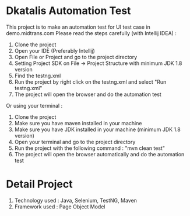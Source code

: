 # Dkatalis Automation Test
This project is to make an automation test for UI test case in demo.midtrans.com
Please read the steps carefully (with Intellij IDEA) :
1. Clone the project
2. Open your IDE (Preferably Intellij)
3. Open File or Project and go to the project directory
4. Setting Project SDK on File -> Project Structure with minimum JDK 1.8 version
5. Find the testng.xml 
6. Run the project by right click on the testng.xml and select "Run testng.xml"
7. The project will open the browser and do the automation test

Or using your terminal :
1. Clone the project
2. Make sure you have maven installed in your machine
3. Make sure you have JDK installed in your machine (minimum JDK 1.8 version)
4. Open your terminal and go to the project directory
5. Run the project with the following command : "mvn clean test"
6. The project will open the browser automatically and do the automation test

# Detail Project
1. Technology used : Java, Selenium, TestNG, Maven
2. Framework used : Page Object Model